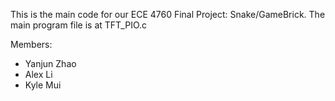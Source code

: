This is the main code for our ECE 4760 Final Project: Snake/GameBrick. The main program file is at TFT_PIO.c

Members:
- Yanjun Zhao
- Alex Li
- Kyle Mui
